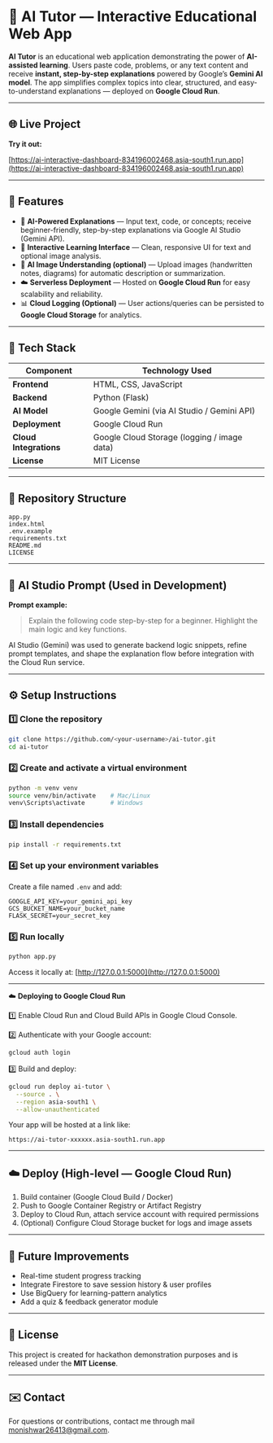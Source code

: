 # 🧠 AI Tutor — Interactive Educational Web App

**AI Tutor** is an educational web application demonstrating the power of **AI-assisted learning**. Users paste code, problems, or any text content and receive **instant, step-by-step explanations** powered by Google’s **Gemini AI model**. The app simplifies complex topics into clear, structured, and easy-to-understand explanations — deployed on **Google Cloud Run**.

---

## 🌐 Live Project

**Try it out:**

[https://ai-interactive-dashboard-834196002468.asia-south1.run.app](https://ai-interactive-dashboard-834196002468.asia-south1.run.app)

---

## 🚀 Features

* 🧩 **AI-Powered Explanations** — Input text, code, or concepts; receive beginner-friendly, step-by-step explanations via Google AI Studio (Gemini API).
* 💬 **Interactive Learning Interface** — Clean, responsive UI for text and optional image analysis.
* 📸 **AI Image Understanding (optional)** — Upload images (handwritten notes, diagrams) for automatic description or summarization.
* ☁️ **Serverless Deployment** — Hosted on **Google Cloud Run** for easy scalability and reliability.
* 📊 **Cloud Logging (Optional)** — User actions/queries can be persisted to **Google Cloud Storage** for analytics.

---

## 🧰 Tech Stack

| Component              | Technology Used                             |
| ---------------------- | ------------------------------------------- |
| **Frontend**           | HTML, CSS, JavaScript                       |
| **Backend**            | Python (Flask)                              |
| **AI Model**           | Google Gemini (via AI Studio / Gemini API)  |
| **Deployment**         | Google Cloud Run                            |
| **Cloud Integrations** | Google Cloud Storage (logging / image data) |
| **License**            | MIT License                                 |

---

## 📁 Repository Structure

```
app.py
index.html
.env.example
requirements.txt
README.md
LICENSE
```

---

## 🧩 AI Studio Prompt (Used in Development)

**Prompt example:**

> Explain the following code step-by-step for a beginner. Highlight the main logic and key functions.

AI Studio (Gemini) was used to generate backend logic snippets, refine prompt templates, and shape the explanation flow before integration with the Cloud Run service.

---

## ⚙️ Setup Instructions

### 1️⃣ Clone the repository

```bash
git clone https://github.com/<your-username>/ai-tutor.git
cd ai-tutor
```

### 2️⃣ Create and activate a virtual environment

```bash
python -m venv venv
source venv/bin/activate    # Mac/Linux
venv\Scripts\activate       # Windows
```

### 3️⃣ Install dependencies

```bash
pip install -r requirements.txt
```

### 4️⃣ Set up your environment variables

Create a file named `.env` and add:

```env
GOOGLE_API_KEY=your_gemini_api_key
GCS_BUCKET_NAME=your_bucket_name
FLASK_SECRET=your_secret_key
```

### 5️⃣ Run locally

```bash
python app.py
```

Access it locally at: [http://127.0.0.1:5000](http://127.0.0.1:5000)

---

☁️ **Deploying to Google Cloud Run**

1️⃣ Enable Cloud Run and Cloud Build APIs in Google Cloud Console.

2️⃣ Authenticate with your Google account:

```bash
gcloud auth login
```

3️⃣ Build and deploy:

```bash
gcloud run deploy ai-tutor \
  --source . \
  --region asia-south1 \
  --allow-unauthenticated
```

Your app will be hosted at a link like:

```arduino
https://ai-tutor-xxxxxx.asia-south1.run.app
```

---

## ☁️ Deploy (High-level — Google Cloud Run)

1. Build container (Google Cloud Build / Docker)
2. Push to Google Container Registry or Artifact Registry
3. Deploy to Cloud Run, attach service account with required permissions
4. (Optional) Configure Cloud Storage bucket for logs and image assets

---

## 🔭 Future Improvements

* Real-time student progress tracking
* Integrate Firestore to save session history & user profiles
* Use BigQuery for learning-pattern analytics
* Add a quiz & feedback generator module

---

## 📄 License

This project is created for hackathon demonstration purposes and is released under the **MIT License**.

---

## ✉️ Contact

For questions or contributions, contact me through mail monishwar26413@gmail.com.
